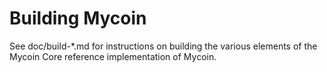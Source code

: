 Building Mycoin
================

See doc/build-*.md for instructions on building the various
elements of the Mycoin Core reference implementation of Mycoin.
